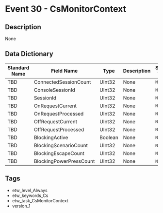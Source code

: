 # Event 30 - CsMonitorContext

## Description
None

## Data Dictionary
|Standard Name|Field Name|Type|Description|Sample Value|
|---|---|---|---|---|
|TBD|ConnectedSessionCount|UInt32|None|`None`|
|TBD|ConsoleSessionId|UInt32|None|`None`|
|TBD|SessionId|UInt32|None|`None`|
|TBD|OnRequestCurrent|UInt32|None|`None`|
|TBD|OnRequestProcessed|UInt32|None|`None`|
|TBD|OffRequestCurrent|UInt32|None|`None`|
|TBD|OffRequestProcessed|UInt32|None|`None`|
|TBD|BlockingActive|Boolean|None|`None`|
|TBD|BlockingScenarioCount|UInt32|None|`None`|
|TBD|BlockingEscapeCount|UInt32|None|`None`|
|TBD|BlockingPowerPressCount|UInt32|None|`None`|

## Tags
* etw_level_Always
* etw_keywords_Cs
* etw_task_CsMonitorContext
* version_1